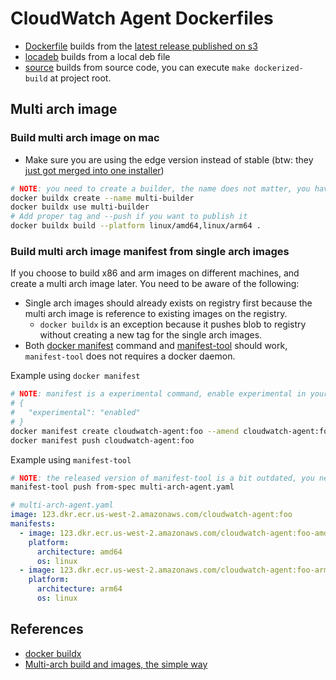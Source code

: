 # CloudWatch Agent Dockerfiles

- [Dockerfile](Dockerfile) builds from the [latest release published on s3](https://docs.aws.amazon.com/AmazonCloudWatch/latest/monitoring/install-CloudWatch-Agent-commandline-fleet.html)
- [locadeb](localdeb/Dockerfile) builds from a local deb file
- [source](source/Dockerfile) builds from source code, you can execute `make dockerized-build` at project root.

## Multi arch image

### Build multi arch image on mac

- Make sure you are using the edge version instead of stable (btw: they [just got merged into one installer](https://docs.docker.com/docker-for-mac/faqs/#where-can-i-find-information-about-stable-and-edge-releases))

```bash
# NOTE: you need to create a builder, the name does not matter, you have a default one out of box, but that does not work multi-arch
docker buildx create --name multi-builder
docker buildx use multi-builder
# Add proper tag and --push if you want to publish it
docker buildx build --platform linux/amd64,linux/arm64 .
```

### Build multi arch image manifest from single arch images

If you choose to build x86 and arm images on different machines, and create a multi arch image later.
You need to be aware of the following:

- Single arch images should already exists on registry first because the multi arch image is reference to existing images on the registry.
  - `docker buildx` is an exception because it pushes blob to registry without creating a new tag for the single arch images.
- Both [docker manifest](https://docs.docker.com/engine/reference/commandline/manifest/) command and [manifest-tool](https://github.com/estesp/manifest-tool) should work, `manifest-tool` does not requires a docker daemon.

Example using `docker manifest`

```bash
# NOTE: manifest is a experimental command, enable experimental in your ~/.docker/config.json with:
# {
#   "experimental": "enabled"
# }
docker manifest create cloudwatch-agent:foo --amend cloudwatch-agent:foo-arm64 --amend cloudwatch-agent:foo-amd64
docker manifest push cloudwatch-agent:foo
```

Example using `manifest-tool`

```bash
# NOTE: the released version of manifest-tool is a bit outdated, you need to build it from source
manifest-tool push from-spec multi-arch-agent.yaml
```

```yaml
# multi-arch-agent.yaml
image: 123.dkr.ecr.us-west-2.amazonaws.com/cloudwatch-agent:foo
manifests:
  - image: 123.dkr.ecr.us-west-2.amazonaws.com/cloudwatch-agent:foo-amd64
    platform:
      architecture: amd64
      os: linux
  - image: 123.dkr.ecr.us-west-2.amazonaws.com/cloudwatch-agent:foo-arm64
    platform:
      architecture: arm64
      os: linux
```

## References

- [docker buildx](https://github.com/docker/buildx/#building-multi-platform-images)
- [Multi-arch build and images, the simple way](https://www.docker.com/blog/multi-arch-build-and-images-the-simple-way/)